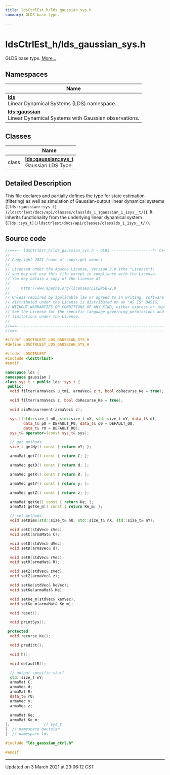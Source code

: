 ```yaml
---
title: ldsCtrlEst_h/lds_gaussian_sys.h
summary: GLDS base type. 

---
```


# ldsCtrlEst_h/lds_gaussian_sys.h

GLDS base type.  [More...](#detailed-description)



## Namespaces

| Name           |
| -------------- |
| **[lds](/ldsctrlest/docs/api/namespaces/namespacelds/)** <br>Linear Dynamical Systems (LDS) namespace.  |
| **[lds::gaussian](/ldsctrlest/docs/api/namespaces/namespacelds_1_1gaussian/)** <br>Linear Dynamical Systems with Gaussian observations.  |

## Classes

|                | Name           |
| -------------- | -------------- |
| class | **[lds::gaussian::sys_t](/ldsctrlest/docs/api/classes/classlds_1_1gaussian_1_1sys__t/)** <br>Gaussian LDS Type.  |

## Detailed Description



This file declares and partially defines the type for state estimation (filtering) as well as simulation of Gaussian-output linear dynamical systems (`[lds::gaussian::sys_t](/ldsctrlest/docs/api/classes/classlds_1_1gaussian_1_1sys__t/)`). It inherits functionality from the underlying linear dynamical system (`[lds::sys_t](/ldsctrlest/docs/api/classes/classlds_1_1sys__t/)`). 





## Source code

```cpp
//===-- ldsCtrlEst_h/lds_gaussian_sys.h - GLDS ------------------*- C++ -*-===//
//
// Copyright 2021 [name of copyright owner]
//
// Licensed under the Apache License, Version 2.0 (the "License");
// you may not use this file except in compliance with the License.
// You may obtain a copy of the License at
//
//     http://www.apache.org/licenses/LICENSE-2.0
//
// Unless required by applicable law or agreed to in writing, software
// distributed under the License is distributed on an "AS IS" BASIS,
// WITHOUT WARRANTIES OR CONDITIONS OF ANY KIND, either express or implied.
// See the License for the specific language governing permissions and
// limitations under the License.
//
//===----------------------------------------------------------------------===//
//===----------------------------------------------------------------------===//

#ifndef LDSCTRLEST_LDS_GAUSSIAN_SYS_H
#define LDSCTRLEST_LDS_GAUSSIAN_SYS_H

#ifndef LDSCTRLEST
#include <ldsCtrlEst>
#endif

namespace lds {
namespace gaussian {
class sys_t : public lds::sys_t {
 public:
  void filter(armaVec& u_tm1, armaVec& z_t, bool doRecurse_Ke = true);

  void filter(armaVec& z, bool doRecurse_Ke = true);

  void simMeasurement(armaVec& z);

  sys_t(std::size_t nU, std::size_t nX, std::size_t nY, data_t& dt,
        data_t& p0 = DEFAULT_P0, data_t& q0 = DEFAULT_Q0,
        data_t& r0 = DEFAULT_R0);
  sys_t& operator=(const sys_t& sys);

  // get methods
  size_t getNy() const { return nY; };

  armaMat getC() const { return C; };

  armaVec getD() const { return d; };

  armaVec getR() const { return R; };

  armaVec getY() const { return y; };

  armaVec getZ() const { return z; };

  armaMat getKe() const { return Ke; };
  armaMat getKe_m() const { return Ke_m; };

  // set methods
  void setDims(std::size_t& nU, std::size_t& nX, std::size_t& nY);

  void setC(stdVec& cVec);
  void setC(armaMat& C);

  void setD(stdVec& dVec);
  void setD(armaVec& d);

  void setR(stdVec& rVec);
  void setR(armaMat& R);

  void setZ(stdVec& zVec);
  void setZ(armaVec& z);

  void setKe(stdVec& keVec);
  void setKe(armaMat& Ke);

  void setKe_m(stdVec& kemVec);
  void setKe_m(armaMat& Ke_m);

  void reset();

  void printSys();

 protected:
  void recurse_Ke();

  void predict();

  void h();

  void defaultR();

  // output-specific stuff
  std::size_t nY;  
  armaMat C;       
  armaVec d;       
  armaMat R;       
  data_t& r0;      
  armaVec y;       
  armaVec z;       

  armaMat Ke;    
  armaMat Ke_m;  
};               // sys_t
}  // namespace gaussian
}  // namespace lds

#include "lds_gaussian_ctrl.h"

#endif
```


-------------------------------

Updated on  3 March 2021 at 23:06:12 CST
